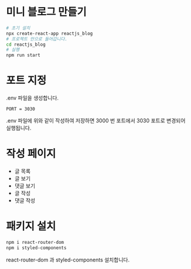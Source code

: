 # 미니 블로그 만들기

```bash
# 초기 설치
npx create-react-app reactjs_blog
# 프로젝트 안으로 들어갑니다.
cd reactjs_blog
# 실행
npm run start
```

# 포트 지정

.env 파일을 생성합니다.

```
PORT = 3030
```

.env 파일에 위와 같이 작성하여 저장하면
3000 번 포트에서 3030 포트로 변경되어 실행됩니다.

# 작성 페이지

-   글 목록
-   글 보기
-   댓글 보기
-   글 작성
-   댓글 작성

# 패키지 설치

```bash
npm i react-router-dom
npm i styled-components
```

react-router-dom 과 styled-components 설치합니다.
